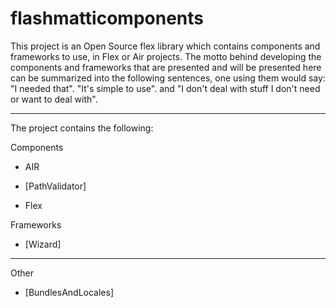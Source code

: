 flashmatticomponents
====================
This project is an Open Source flex library which contains components and frameworks to use, in Flex or Air projects. 
The motto behind developing the components and frameworks that are presented and will be presented here can be summarized into the following sentences, one using them would say:
"I needed that".
"It's simple to use".
and "I don't deal with stuff I don't need or want to deal with".

----

The project contains the following:

Components
 * AIR
  * [PathValidator]

 * Flex
 
Frameworks
 * [Wizard]

----

Other
 * [BundlesAndLocales]
